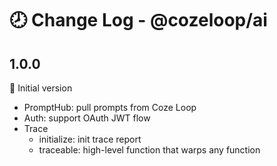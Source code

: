 # 🕗 Change Log - @cozeloop/ai

## 1.0.0
🌱 Initial version

- PromptHub: pull prompts from Coze Loop
- Auth: support OAuth JWT flow
- Trace
  - initialize: init trace report
  - traceable: high-level function that warps any function
